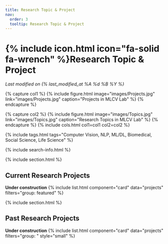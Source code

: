 ```yaml
---
title: Research Topic & Project
nav:
  order: 3
  tooltip: Research Topic & Project
---
```


# {% include icon.html icon="fa-solid fa-wrench" %}Research Topic & Project

_Last modified on {% last_modified_at %A %d %B %Y %}_

{% capture col1 %}
{%
  include figure.html
  image="images/Projects.jpg"
  link="images/Projects.jpg"
  caption="Projects in MLCV Lab"
%}
{% endcapture %}

{% capture col2 %}
{%
  include figure.html
  image="images/Topics.jpg"
  link="images/Topics.jpg"
  caption="Research Topics in MLCV Lab"
%}
{% endcapture %}
{% include cols.html col1=col1 col2=col2 %}

{% include tags.html tags="Computer Vision, NLP, ML/DL, Biomedical, Social Science, Life Science" %}

{% include search-info.html %}

{% include section.html %}
## Current Research Projects
**Under construction**
{% include list.html component="card" data="projects" filters="group: featured" %}

{% include section.html %}
## Past Research Projects
**Under construction**
{% include list.html component="card" data="projects" filters="group: " style="small" %}
